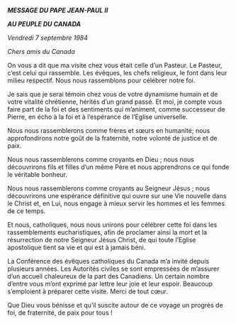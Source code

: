 ***MESSAGE DU PAPE JEAN-PAUL II***

***AU PEUPLE DU CANADA***

*Vendredi 7 septembre 1984*

*Chers amis du Canada*

On vous a dit que ma visite chez vous était celle d’un Pasteur. Le Pasteur, c’est celui qui rassemble. Les évêques, les chefs religieux, le font dans leur milieu respectif. Nous nous rassemblons pour célébrer notre foi.

Je sais que je serai témoin chez vous de votre dynamisme humain et de votre vitalité chrétienne, hérités d’un grand passé. Et moi, je compte vous faire part de la foi et des sentiments qui m’animent, comme successeur de Pierre, en écho à la foi et à l’espérance de l’Eglise universelle.

Nous nous rassemblerons comme frères et sœurs en humanité; nous approfondirons notre goût de la fraternité, notre volonté de justice et de paix.

Nous nous rassemblerons comme croyants en Dieu ; nous nous découvrirons fils et filles d’un même Père et nous apprendrons ce qui fonde le véritable bonheur.

Nous nous rassemblerons comme croyants au Seigneur Jésus ; nous découvrirons une espérance définitive qui ouvre sur une Vie nouvelle dans le Christ et, en Lui, nous engage à mieux servir les hommes et les femmes de ce temps.

Et nous, catholiques, nous nous unirons pour célébrer cette foi dans les rassemblements eucharistiques, afin de proclamer ainsi la mort et la résurrection de notre Seigneur Jésus Christ, de qui toute l’Eglise apostolique tient sa vie et qui est à jamais béni.

La Conférence des évêques catholiques du Canada m’a invité depuis plusieurs années. Les Autorités civiles se sont empressées de m’assurer d’un accueil chaleureux de la part des Canadiens. Un certain nombre d’entre vous m’ont exprimé par lettre leur joie et leur espoir. Beaucoup s’emploient à préparer cette visite. Merci de tout cœur.

Que Dieu vous bénisse et qu’il suscite autour de ce voyage un progrès de foi, de fraternité, de paix pour tous !